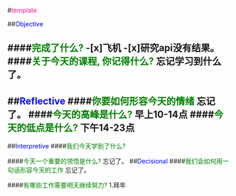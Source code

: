 #<font color=deeppink>template</font>

##<font color=blue>Objective</font>

####<font color=green>完成了什么?</font>
-[x]飞机
-[x]研究api没有结果。
####<font color=green>关于今天的课程, 你记得什么?</font>
忘记学习到什么了。
---
##<font color=blue>Reflective</font>
####<font color=green>你要如何形容今天的情绪</font>
忘记了。
####<font color=green>今天的高峰是什么?</font>
早上10-14点
####<font color=green>今天的低点是什么?</font>
下午14-23点
---
##<font color=blue>Interpretive</font>
####<font color=green>我们今天学到了什么?</font>


####<font color=green>今天一个重要的领悟是什么?</font>
忘记了。
##<font color=blue>Decisional</font>
####<font color=green>我们会如何用一句话形容今天的工作</font>
忘记了。

####<font color=green>有哪些工作需要明天继续努力?</font>
1.拜年
